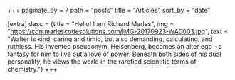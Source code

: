 +++
paginate_by = 7
path = "posts"
title = "Articles"
sort_by = "date"

[extra]
desc = {title = "Hello! I am Richard Marles", img = "https://cdn.marlescodesolutions.com/IMG-20170923-WA0003.jpg", text = "Walter is kind, caring and timid, but also demanding, calculating, and ruthless. His invented pseudonym, Heisenberg, becomes an alter ego – a fantasy for him to live out a love of power. Beneath both sides of his dual personality, he views the world in the rarefied scientific terms of chemistry."}
+++
